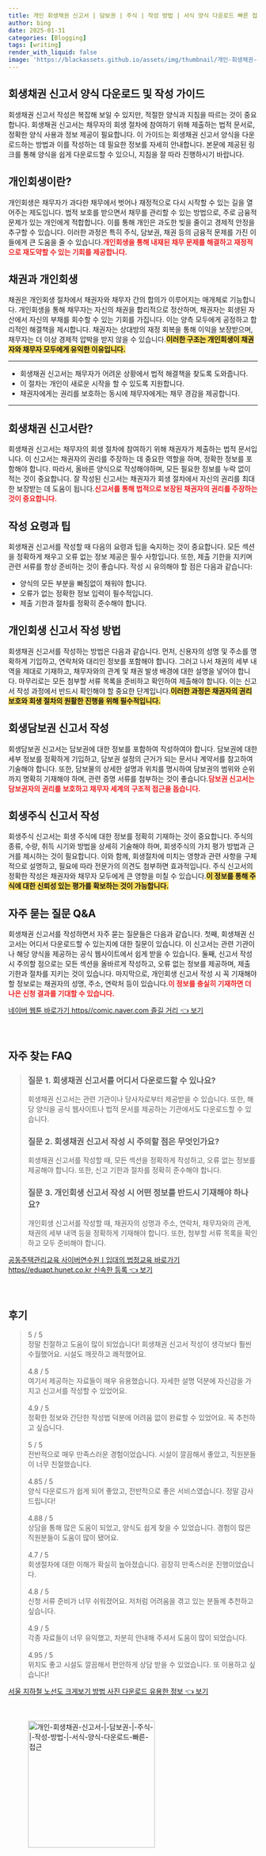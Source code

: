 ```yaml
---
title: 개인 회생채권 신고서 | 담보권 | 주식 | 작성 방법 | 서식 양식 다운로드 빠른 접근
author: bing
date: 2025-01-31
categories: [Blogging]
tags: [writing]
render_with_liquid: false
image: 'https://blackassets.github.io/assets/img/thumbnail/개인-회생채권-신고서-|-담보권-|-주식-|-작성-방법-|-서식-양식-다운로드-빠른-접근.webp'
---
```



<h2 id='회생채권신고서양식다운로드가이드'>회생채권 신고서 양식 다운로드 및 작성 가이드</h2>

<p>회생채권 신고서 작성은 복잡해 보일 수 있지만, 적절한 양식과 지침을 따르는 것이 중요합니다. 회생채권 신고서는 채무자의 회생 절차에 참여하기 위해 제출하는 법적 문서로, 정확한 양식 사용과 정보 제공이 필요합니다. 이 가이드는 회생채권 신고서 양식을 다운로드하는 방법과 이를 작성하는 데 필요한 정보를 자세히 안내합니다. 본문에 제공된 링크를 통해 양식을 쉽게 다운로드할 수 있으니, 지침을 잘 따라 진행하시기 바랍니다.</p>

<h2 id='개인회생의필요성'>개인회생이란?</h2>

<p>개인회생은 채무자가 과다한 채무에서 벗어나 재정적으로 다시 시작할 수 있는 길을 열어주는 제도입니다. 법적 보호를 받으면서 채무를 관리할 수 있는 방법으로, 주로 금융적 문제가 있는 개인에게 적합합니다. 이를 통해 개인은 과도한 빚을 줄이고 경제적 안정을 추구할 수 있습니다. 이러한 과정은 특히 주식, 담보권, 채권 등의 금융적 문제를 가진 이들에게 큰 도움을 줄 수 있습니다.<b><span style="color: #ee2323;">개인회생을 통해 내재된 채무 문제를 해결하고 재정적으로 재도약할 수 있는 기회를 제공합니다.</span></b></p>

<h2 id='채권의역할'>채권과 개인회생</h2>

<p>채권은 개인회생 절차에서 채권자와 채무자 간의 합의가 이루어지는 매개체로 기능합니다. 개인회생을 통해 채무자는 자신의 채권을 합리적으로 정산하며, 채권자는 회생된 자산에서 자신의 부채를 회수할 수 있는 기회를 가집니다. 이는 양측 모두에게 공정하고 합리적인 해결책을 제시합니다. 채권자는 상대방의 재정 회복을 통해 이익을 보장받으며, 채무자는 더 이상 경제적 압박을 받지 않을 수 있습니다.<b><span style="background-color: #ffe066;">이러한 구조는 개인회생이 채권자와 채무자 모두에게 유익한 이유입니다.</span></b></p>

<hr />

<ul>
    <li>회생채권 신고서는 채무자가 어려운 상황에서 법적 해결책을 찾도록 도와줍니다.</li>
    <li>이 절차는 개인이 새로운 시작을 할 수 있도록 지원합니다.</li>
    <li>채권자에게는 권리를 보호하는 동시에 채무자에게는 채무 경감을 제공합니다.</li>
</ul>

<hr />

<h2 id='회생채권신고서작성법'>회생채권 신고서란?</h2>

<p>회생채권 신고서는 채무자의 회생 절차에 참여하기 위해 채권자가 제출하는 법적 문서입니다. 이 신고서는 채권자의 권리를 주장하는 데 중요한 역할을 하며, 정확한 정보를 포함해야 합니다. 따라서, 올바른 양식으로 작성해야하며, 모든 필요한 정보를 누락 없이 적는 것이 중요합니다. 잘 작성된 신고서는 채권자가 회생 절차에서 자신의 권리를 최대한 보장받는 데 도움이 됩니다.<b><span style="color: #ee2323;">신고서를 통해 법적으로 보장된 채권자의 권리를 주장하는 것이 중요합니다.</span></b></p>

<h2 id='신고서작성요령'>작성 요령과 팁</h2>

<p>회생채권 신고서를 작성할 때 다음의 요령과 팁을 숙지하는 것이 중요합니다. 모든 섹션을 정확하게 채우고 오류 없는 정보 제공은 필수 사항입니다. 또한, 제출 기한을 지키며 관련 서류를 항상 준비하는 것이 좋습니다. 작성 시 유의해야 할 점은 다음과 같습니다:</p>

<ul>
    <li>양식의 모든 부분을 빠짐없이 채워야 합니다.</li>
    <li>오류가 없는 정확한 정보 입력이 필수적입니다.</li>
    <li>제출 기한과 절차를 정확히 준수해야 합니다.</li>
</ul>

<h2 id='작성방법'>개인회생 신고서 작성 방법</h2>

<p>회생채권 신고서를 작성하는 방법은 다음과 같습니다. 먼저, 신용자의 성명 및 주소를 명확하게 기입하고, 연락처와 대리인 정보를 포함해야 합니다. 그러고 나서 채권의 세부 내역을 제대로 기재하고, 채무자와의 관계 및 채권 발생 배경에 대한 설명을 넣어야 합니다. 마무리로는 모든 첨부할 서류 목록을 준비하고 확인하여 제출해야 합니다. 이는 신고서 작성 과정에서 반드시 확인해야 할 중요한 단계입니다.<b><span style="background-color: #ffe066;">이러한 과정은 채권자의 권리 보호와 회생 절차의 원활한 진행을 위해 필수적입니다.</span></b></p>

<h2 id='회생담보권신고서작성'>회생담보권 신고서 작성</h2>

<p>회생담보권 신고서는 담보권에 대한 정보를 포함하여 작성하여야 합니다. 담보권에 대한 세부 정보를 정확하게 기입하고, 담보권 설정의 근거가 되는 문서나 계약서를 참고하여 기술해야 합니다. 또한, 담보물의 상세한 설명과 위치를 명시하여 담보권의 범위와 순위까지 명확히 기재해야 하며, 관련 증명 서류를 첨부하는 것이 좋습니다.<b><span style="color: #ee2323;">담보권 신고서는 담보권자의 권리를 보호하고 채무자 세계의 구조적 접근을 돕습니다.</span></b></p>

<h2 id='회생주식신고서작성'>회생주식 신고서 작성</h2>

<p>회생주식 신고서는 회생 주식에 대한 정보를 정확히 기재하는 것이 중요합니다. 주식의 종류, 수량, 취득 시기와 방법을 상세히 기술해야 하며, 회생주식의 가치 평가 방법과 근거를 제시하는 것이 필요합니다. 이와 함께, 회생절차에 미치는 영향과 관련 사항을 구체적으로 설명하고, 필요에 따라 전문가의 의견도 첨부하면 효과적입니다. 주식 신고서의 정확한 작성은 채권자와 채무자 모두에게 큰 영향을 미칠 수 있습니다.<b><span style="background-color: #ffe066;">이 정보를 통해 주식에 대한 신뢰성 있는 평가를 확보하는 것이 가능합니다.</span></b></p>

<h2 id='자주묻는질문'>자주 묻는 질문 Q&A</h2>

<p>회생채권 신고서를 작성하면서 자주 묻는 질문들은 다음과 같습니다. 첫째, 회생채권 신고서는 어디서 다운로드할 수 있는지에 대한 질문이 있습니다. 이 신고서는 관련 기관이나 해당 양식을 제공하는 공식 웹사이트에서 쉽게 받을 수 있습니다. 둘째, 신고서 작성 시 주의할 점으로는 모든 섹션을 올바르게 작성하고, 오류 없는 정보를 제공하며, 제출 기한과 절차를 지키는 것이 있습니다. 마지막으로, 개인회생 신고서 작성 시 꼭 기재해야 할 정보로는 채권자의 성명, 주소, 연락처 등이 있습니다.<b><span style="color: #ee2323;">이 정보를 충실히 기재하면 더 나은 신청 결과를 기대할 수 있습니다.</span></b></p>


<p><a class="click-button" title="네이버 웹툰 바로가기 https//comic.naver.com 즐길 거리" href="https://blackassets.github.io/posts/%EB%84%A4%EC%9D%B4%EB%B2%84-%EC%9B%B9%ED%88%B0-%EB%B0%94%EB%A1%9C%EA%B0%80%EA%B8%B0-httpscomic.naver.com-%EC%A6%90%EA%B8%B8-%EA%B1%B0%EB%A6%AC/" rel="dofollow">네이버 웹툰 바로가기 https//comic.naver.com 즐길 거리 👈 보기</a></p><br>
<h2 id='자주_찾는_FAQ'>자주 찾는 FAQ</h2>
<div itemscope="" itemtype="https://schema.org/FAQPage">
<blockquote>
<div itemscope="" itemprop="mainEntity" itemtype="https://schema.org/Question">
<h3 itemprop="name">질문 1. 회생채권 신고서를 어디서 다운로드할 수 있나요?</h3>
<div itemscope="" itemprop="acceptedAnswer" itemtype="https://schema.org/Answer">
<span itemprop="text">
<p>회생채권 신고서는 관련 기관이나 당사자로부터 제공받을 수 있습니다. 또한, 해당 양식을 공식 웹사이트나 법적 문서를 제공하는 기관에서도 다운로드할 수 있습니다.</p>
</span>
</div>
</div>
<div itemscope="" itemprop="mainEntity" itemtype="https://schema.org/Question">
<h3 itemprop="name">질문 2. 회생채권 신고서 작성 시 주의할 점은 무엇인가요?</h3>
<div itemscope="" itemprop="acceptedAnswer" itemtype="https://schema.org/Answer">
<span itemprop="text">
<p>회생채권 신고서를 작성할 때, 모든 섹션을 정확하게 작성하고, 오류 없는 정보를 제공해야 합니다. 또한, 신고 기한과 절차를 정확히 준수해야 합니다.</p>
</span>
</div>
</div>
<div itemscope="" itemprop="mainEntity" itemtype="https://schema.org/Question">
<h3 itemprop="name">질문 3. 개인회생 신고서 작성 시 어떤 정보를 반드시 기재해야 하나요?</h3>
<div itemscope="" itemprop="acceptedAnswer" itemtype="https://schema.org/Answer">
<span itemprop="text">
<p>개인회생 신고서를 작성할 때, 채권자의 성명과 주소, 연락처, 채무자와의 관계, 채권의 세부 내역 등을 정확하게 기재해야 합니다. 또한, 첨부할 서류 목록을 확인하고 모두 준비해야 합니다.</p>
</span>
</div>
</div>
</blockquote>
</div>
<p><a class="click-button" title="공동주택관리교육 사이버연수원ㅣ입대의 법정교육 바로가기 https//eduapt.hunet.co.kr 신속한 등록" href="https://blackassets.github.io/posts/%EA%B3%B5%EB%8F%99%EC%A3%BC%ED%83%9D%EA%B4%80%EB%A6%AC%EA%B5%90%EC%9C%A1-%EC%82%AC%EC%9D%B4%EB%B2%84%EC%97%B0%EC%88%98%EC%9B%90%E3%85%A3%EC%9E%85%EB%8C%80%EC%9D%98-%EB%B2%95%EC%A0%95%EA%B5%90%EC%9C%A1-%EB%B0%94%EB%A1%9C%EA%B0%80%EA%B8%B0-httpseduapt.hunet.co.kr-%EC%8B%A0%EC%86%8D%ED%95%9C-%EB%93%B1%EB%A1%9D/" rel="dofollow">공동주택관리교육 사이버연수원ㅣ입대의 법정교육 바로가기 https//eduapt.hunet.co.kr 신속한 등록 👈 보기</a></p><br>
<h2 id='후기'>후기</h2>
<div itemscope itemtype="https://schema.org/Product">
  <blockquote>
  <div itemprop="review" itemscope itemtype="https://schema.org/Review">
      <div itemprop="reviewRating" itemscope itemtype="https://schema.org/Rating"> <span itemprop="ratingValue">5</span> / <span itemprop="bestRating">5</span> </div>
      <span itemprop="reviewBody">정말 친절하고 도움이 많이 되었습니다! 회생채권 신고서 작성이 생각보다 훨씬 수월했어요. 시설도 깨끗하고 쾌적했어요.</span>
  </div>
  <br>
  <div itemprop="review" itemscope itemtype="https://schema.org/Review">
      <div itemprop="reviewRating" itemscope itemtype="https://schema.org/Rating"> <span itemprop="ratingValue">4.8</span> / <span itemprop="bestRating">5</span> </div>
      <span itemprop="reviewBody">여기서 제공하는 자료들이 매우 유용했습니다. 자세한 설명 덕분에 자신감을 가지고 신고서를 작성할 수 있었어요.</span>
  </div>
  <br>
  <div itemprop="review" itemscope itemtype="https://schema.org/Review">
      <div itemprop="reviewRating" itemscope itemtype="https://schema.org/Rating"> <span itemprop="ratingValue">4.9</span> / <span itemprop="bestRating">5</span> </div>
      <span itemprop="reviewBody">정확한 정보와 간단한 작성법 덕분에 어려움 없이 완료할 수 있었어요. 꼭 추천하고 싶습니다.</span>
  </div>
  <br>
  <div itemprop="review" itemscope itemtype="https://schema.org/Review">
      <div itemprop="reviewRating" itemscope itemtype="https://schema.org/Rating"> <span itemprop="ratingValue">5</span> / <span itemprop="bestRating">5</span> </div>
      <span itemprop="reviewBody">전반적으로 매우 만족스러운 경험이었습니다. 시설이 깔끔해서 좋았고, 직원분들이 너무 친절했습니다.</span>
  </div>
  <br>
  <div itemprop="review" itemscope itemtype="https://schema.org/Review">
      <div itemprop="reviewRating" itemscope itemtype="https://schema.org/Rating"> <span itemprop="ratingValue">4.85</span> / <span itemprop="bestRating">5</span> </div>
      <span itemprop="reviewBody">양식 다운로드가 쉽게 되어 좋았고, 전반적으로 좋은 서비스였습니다. 정말 감사드립니다!</span>
  </div>
  <br>
  <div itemprop="review" itemscope itemtype="https://schema.org/Review">
      <div itemprop="reviewRating" itemscope itemtype="https://schema.org/Rating"> <span itemprop="ratingValue">4.88</span> / <span itemprop="bestRating">5</span> </div>
      <span itemprop="reviewBody">상담을 통해 많은 도움이 되었고, 양식도 쉽게 찾을 수 있었습니다. 경험이 많은 직원분들이 도움이 많이 됐어요.</span>
  </div>
  <br>
  <div itemprop="review" itemscope itemtype="https://schema.org/Review">
      <div itemprop="reviewRating" itemscope itemtype="https://schema.org/Rating"> <span itemprop="ratingValue">4.7</span> / <span itemprop="bestRating">5</span> </div>
      <span itemprop="reviewBody">회생절차에 대한 이해가 확실히 높아졌습니다. 굉장히 만족스러운 진행이었습니다.</span>
  </div>
  <br>
  <div itemprop="review" itemscope itemtype="https://schema.org/Review">
      <div itemprop="reviewRating" itemscope itemtype="https://schema.org/Rating"> <span itemprop="ratingValue">4.8</span> / <span itemprop="bestRating">5</span> </div>
      <span itemprop="reviewBody">신청 서류 준비가 너무 쉬워졌어요. 저처럼 어려움을 겪고 있는 분들께 추천하고 싶습니다.</span>
  </div>
  <br>
  <div itemprop="review" itemscope itemtype="https://schema.org/Review">
      <div itemprop="reviewRating" itemscope itemtype="https://schema.org/Rating"> <span itemprop="ratingValue">4.9</span> / <span itemprop="bestRating">5</span> </div>
      <span itemprop="reviewBody">각종 자료들이 너무 유익했고, 차분히 안내해 주셔서 도움이 많이 되었습니다.</span>
  </div>
  <br>
  <div itemprop="review" itemscope itemtype="https://schema.org/Review">
      <div itemprop="reviewRating" itemscope itemtype="https://schema.org/Rating"> <span itemprop="ratingValue">4.95</span> / <span itemprop="bestRating">5</span> </div>
      <span itemprop="reviewBody">위치도 좋고 시설도 깔끔해서 편안하게 상담 받을 수 있었습니다. 또 이용하고 싶습니다!</span>
  </div>
  </blockquote>
</div>
<p><a class="click-button" title="서울 지하철 노선도 크게보기 방법 사진 다운로드 유용한 정보" href="https://blackassets.github.io/posts/%EC%84%9C%EC%9A%B8-%EC%A7%80%ED%95%98%EC%B2%A0-%EB%85%B8%EC%84%A0%EB%8F%84-%ED%81%AC%EA%B2%8C%EB%B3%B4%EA%B8%B0-%EB%B0%A9%EB%B2%95-%EC%82%AC%EC%A7%84-%EB%8B%A4%EC%9A%B4%EB%A1%9C%EB%93%9C-%EC%9C%A0%EC%9A%A9%ED%95%9C-%EC%A0%95%EB%B3%B4/" rel="dofollow">서울 지하철 노선도 크게보기 방법 사진 다운로드 유용한 정보 👈 보기</a></p><br>
<figure class="image"><img src="https://blackassets.github.io/assets/img/thumbnail/개인-회생채권-신고서-|-담보권-|-주식-|-작성-방법-|-서식-양식-다운로드-빠른-접근.webp" alt="개인-회생채권-신고서-|-담보권-|-주식-|-작성-방법-|-서식-양식-다운로드-빠른-접근" width="256" height="256"></figure>